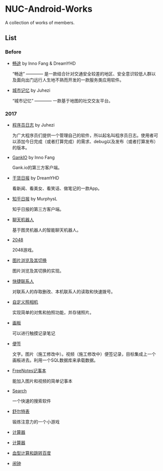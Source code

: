 # NUC-Android-Works
A collection of works of members.

## List

### Before

* [畅途](https://github.com/InnoFang/ChangTu) by Inno Fang & DreamYHD

  “畅途” ———— 是一款结合针对交通安全较差的地区、安全意识较低人群以及面向出门远行人生地不熟而开发的一款服务类应用软件。

* [城市记忆](https://github.com/qiaoyunrui/CityMemory) by Juhezi

  “城市记忆” ———— 一款基于地图的社交交友平台。

### 2017

* [程序员日志](https://github.com/qiaoyunrui/CoderLife) by Juhezi

  为广大程序员们提供一个管理自己的软件，所以起名叫程序员日志。使用者可以添加今日完成（或者打算完成）的需求、debug以及发布（或者打算发布）的版本。

* [GankIO](https://github.com/InnoFang/GankIO) by Inno Fang

  Gank.io的第三方客户端。

* [干货日报](https://github.com/DreamYHD/ZhihuDaily) by DreamYHD

  看新闻、看美女、看笑话、做笔记的一款App。

* [知乎日报](https://github.com/MurphysL/ZhiHuDaily) by MurphysL

  知乎日报的第三方客户端。

* [聊天机器人](https://github.com/dydymw/Tdme)

  基于图灵机器人的智能聊天机器人。

* [2048](https://github.com/Joki-memeda/My2048)

  2048游戏。

* [图片浏览及其切换](https://github.com/Wennier/StudyNote)

  图片浏览及其切换的实现。

* [快捷联系人](https://github.com/wangtianrui/ContantChose)

  对联系人的存取删改、本机联系人的读取和快速拨号。

* [自定义照相机](https://github.com/ErisRolo/SimpleCamera)

  实现简单的对焦和拍照功能，并存储照片。

* [画板](https://github.com/shencang/hua)

  可以进行触摸记录笔记

* [便签](https://github.com/shencang/notes-bata)

   文字。图片（施工修改中）。视频（施工修改中）便签记录，目标集成上一个画板进去。利用一个SQL数据库来承载数据。

* [FreeNotes记事本](https://github.com/Guangxs/FreeNotes)

  能加入图片和视频的简单记事本

* [Search](https://github.com/shentibeitaokongle/Search)

  一个快速的搜索软件
* [舒尔特表](https://github.com/armymenrts/SchulteGrid)

  锻炼注意力的一个小游戏

* [计算器](https://github.com/WuYanlili/Calculator)

* [计算器](https://github.com/jinlu1106/Calculator2)

* [血型计算和跳转百度](https://github.com/Zhusurong/app.xuexing)

* [闹钟](https://github.com/xuxiaoxiaoer/Alarm2)
